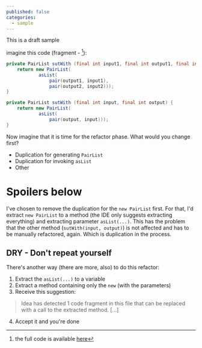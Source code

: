 ```yaml
---
published: false
categories:
  - sample
---
```


This is a draft sample

imagine this code (fragment - [^1]):

[^1]: the full code is available [here](https://github.com/alvarogarcia7/refactoring-microexercises/tree/master/java/src/main/java/refactoring)

```java
private PairList sutWith (final int input1, final int output1, final int input2, final int output2) {
	return new PairList(
			asList(
				pair(output1, input1),
				pair(output2, input2)));
}

private PairList sutWith (final int input, final int output) {
	return new PairList(
			asList(
				pair(output, input)));
}
```

Now imagine that it is time for the refactor phase. What would you change first?

  * Duplication for generating ``PairList``
  * Duplication for invoking ``asList``
  * Other
  
# Spoilers below

I've chosen to remove the duplication for the ``new PairList`` first. For that, I'd extract ``new PairList`` to a method (the IDE only suggests extracting everything) and extracting parameter ``asList(...)``. This has the problem that the other method (``sutWith(input, output)``) is not affected and has to be manually refactored, again. Which is duplication in the process.

## DRY - Don't repeat yourself

There's another way (there are more, also) to do this refactor:

  1. Extract the ``asList(...)`` to a variable
  2. Extract a method containing only the ``new`` (with the parameters)
  3. Receive this suggestion: 
  
  > Idea has detected 1 code fragment in this file that can be replaced with a call to the extracted method. [...]
  4. Accept it and you're done

